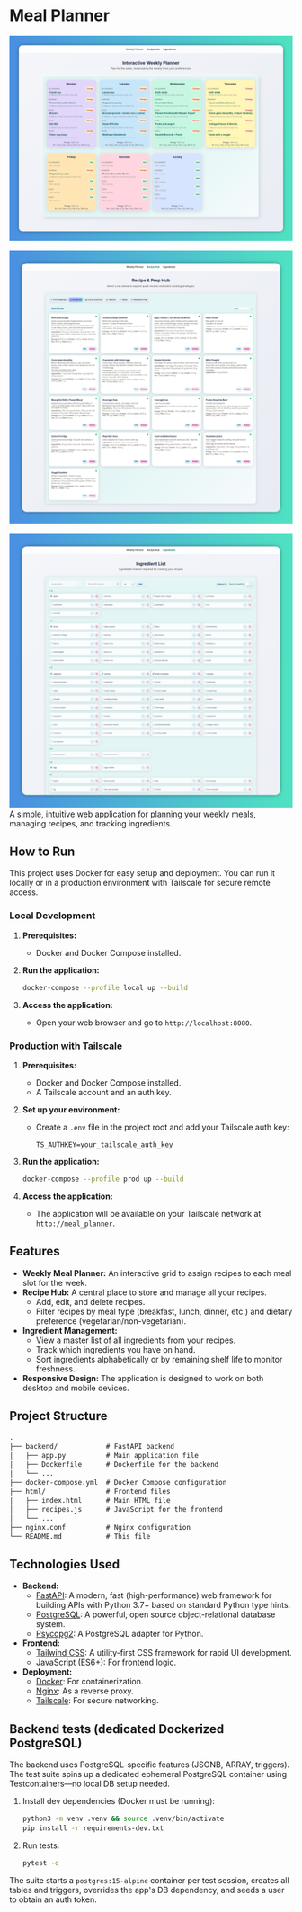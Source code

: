 # Meal Planner

![planner](https://github.com/manojmanivannan/mealplanner/blob/master/samples/planner.png?raw=true)

![recipe_hub](https://github.com/manojmanivannan/mealplanner/blob/master/samples/recipe_hub.png?raw=true)

![ingredients](https://github.com/manojmanivannan/mealplanner/blob/master/samples/ingredients.png?raw=true)
A simple, intuitive web application for planning your weekly meals, managing recipes, and tracking ingredients.

## How to Run

This project uses Docker for easy setup and deployment. You can run it locally or in a production environment with Tailscale for secure remote access.

### Local Development

1.  **Prerequisites:**
    *   Docker and Docker Compose installed.

2.  **Run the application:**
    ```bash
    docker-compose --profile local up --build
    ```

3.  **Access the application:**
    *   Open your web browser and go to `http://localhost:8080`.

### Production with Tailscale

1.  **Prerequisites:**
    *   Docker and Docker Compose installed.
    *   A Tailscale account and an auth key.

2.  **Set up your environment:**
    *   Create a `.env` file in the project root and add your Tailscale auth key:
        ```
        TS_AUTHKEY=your_tailscale_auth_key
        ```

3.  **Run the application:**
    ```bash
    docker-compose --profile prod up --build
    ```

4.  **Access the application:**
    *   The application will be available on your Tailscale network at `http://meal_planner`.

## Features

*   **Weekly Meal Planner:** An interactive grid to assign recipes to each meal slot for the week.
*   **Recipe Hub:** A central place to store and manage all your recipes.
    *   Add, edit, and delete recipes.
    *   Filter recipes by meal type (breakfast, lunch, dinner, etc.) and dietary preference (vegetarian/non-vegetarian).
*   **Ingredient Management:**
    *   View a master list of all ingredients from your recipes.
    *   Track which ingredients you have on hand.
    *   Sort ingredients alphabetically or by remaining shelf life to monitor freshness.
*   **Responsive Design:** The application is designed to work on both desktop and mobile devices.

## Project Structure

```
.
├── backend/            # FastAPI backend
│   ├── app.py          # Main application file
│   ├── Dockerfile      # Dockerfile for the backend
│   └── ...
├── docker-compose.yml  # Docker Compose configuration
├── html/               # Frontend files
│   ├── index.html      # Main HTML file
│   ├── recipes.js      # JavaScript for the frontend
│   └── ...
├── nginx.conf          # Nginx configuration
└── README.md           # This file
```

## Technologies Used

*   **Backend:**
    *   [FastAPI](https://fastapi.tiangolo.com/): A modern, fast (high-performance) web framework for building APIs with Python 3.7+ based on standard Python type hints.
    *   [PostgreSQL](https://www.postgresql.org/): A powerful, open source object-relational database system.
    *   [Psycopg2](https://www.psycopg.org/): A PostgreSQL adapter for Python.
*   **Frontend:**
    *   [Tailwind CSS](https://tailwindcss.com/): A utility-first CSS framework for rapid UI development.
    *   JavaScript (ES6+): For frontend logic.
*   **Deployment:**
    *   [Docker](https://www.docker.com/): For containerization.
    *   [Nginx](https://www.nginx.com/): As a reverse proxy.
    *   [Tailscale](https://tailscale.com/): For secure networking.

## Backend tests (dedicated Dockerized PostgreSQL)

The backend uses PostgreSQL-specific features (JSONB, ARRAY, triggers). The test suite spins up a dedicated ephemeral PostgreSQL container using Testcontainers—no local DB setup needed.

1. Install dev dependencies (Docker must be running):
   ```bash
   python3 -m venv .venv && source .venv/bin/activate
   pip install -r requirements-dev.txt
   ```

2. Run tests:
   ```bash
   pytest -q
   ```

The suite starts a `postgres:15-alpine` container per test session, creates all tables and triggers, overrides the app's DB dependency, and seeds a user to obtain an auth token.

